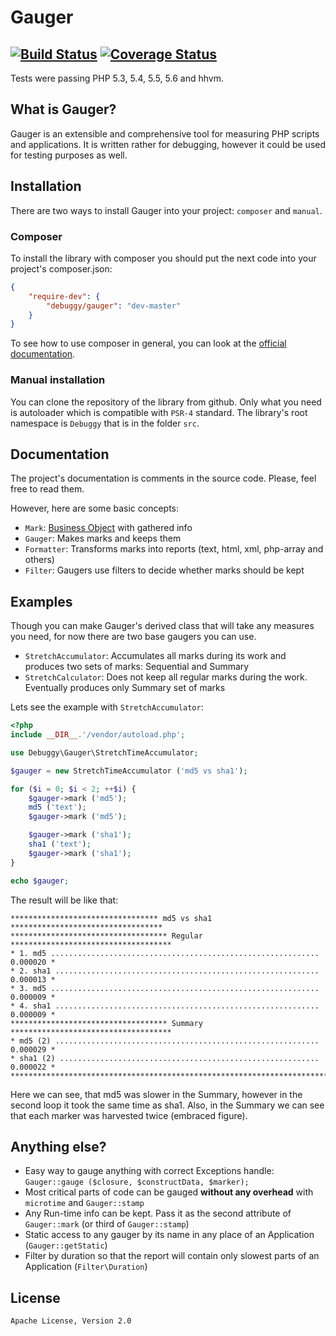 Gauger
======

## [![Build Status](https://travis-ci.org/dnsl48/Gauger.svg?branch=master)](https://travis-ci.org/dnsl48/Gauger)  [![Coverage Status](https://img.shields.io/coveralls/dnsl48/Gauger.svg)](https://coveralls.io/r/dnsl48/Gauger?branch=master)

Tests were passing PHP 5.3, 5.4, 5.5, 5.6 and hhvm.

What is Gauger?
---------------

Gauger is an extensible and comprehensive tool for measuring PHP scripts and applications. It is written rather for debugging, however it could be used for testing purposes as well.


Installation
------------

There are two ways to install Gauger into your project: `composer` and `manual`.

### Composer

To install the library with composer you should put the next code into your project's composer.json:

```json
{
	"require-dev": {
		"debuggy/gauger": "dev-master"
	}
}
```
To see how to use composer in general, you can look at the [official documentation](https://getcomposer.org/).


### Manual installation

You can clone the repository of the library from github. Only what you need is autoloader which is compatible with `PSR-4` standard.
The library's root namespace is `Debuggy` that is in the folder `src`.


Documentation
-------------

The project's documentation is comments in the source code. Please, feel free to read them.

However, here are some basic concepts:

 * `Mark`: [Business Object](http://en.wikipedia.org/wiki/Business_object) with gathered info
 * `Gauger`: Makes marks and keeps them
 * `Formatter`: Transforms marks into reports (text, html, xml, php-array and others)
 * `Filter`: Gaugers use filters to decide whether marks should be kept


Examples
--------

Though you can make Gauger's derived class that will take any measures you need, for now there are
two base gaugers you can use.

 * `StretchAccumulator`: Accumulates all marks during its work and produces two sets of marks: Sequential and Summary
 * `StretchCalculator`: Does not keep all regular marks during the work. Eventually produces only Summary set of marks

Lets see the example with `StretchAccumulator`:

```php
<?php
include __DIR__.'/vendor/autoload.php';

use Debuggy\Gauger\StretchTimeAccumulator;

$gauger = new StretchTimeAccumulator ('md5 vs sha1');

for ($i = 0; $i < 2; ++$i) {
	$gauger->mark ('md5');
	md5 ('text');
	$gauger->mark ('md5');

	$gauger->mark ('sha1');
	sha1 ('text');
	$gauger->mark ('sha1');
}

echo $gauger;
```

The result will be like that:

```
********************************* md5 vs sha1 **********************************
*********************************** Regular ************************************
* 1. md5 ............................................................ 0.000020 *
* 2. sha1 ........................................................... 0.000013 *
* 3. md5 ............................................................ 0.000009 *
* 4. sha1 ........................................................... 0.000009 *
*********************************** Summary ************************************
* md5 (2) ........................................................... 0.000029 *
* sha1 (2) .......................................................... 0.000022 *
********************************************************************************
```

Here we can see, that md5 was slower in the Summary, however in the second loop it took the same time as sha1.
Also, in the Summary we can see that each marker was harvested twice (embraced figure).


Anything else?
---------------

 * Easy way to gauge anything with correct Exceptions handle: `Gauger::gauge ($closure, $constructData, $marker);`
 * Most critical parts of code can be gauged **without any overhead** with `microtime` and `Gauger::stamp`
 * Any Run-time info can be kept. Pass it as the second attribute of `Gauger::mark` (or third of `Gauger::stamp`)
 * Static access to any gauger by its name in any place of an Application (`Gauger::getStatic`)
 * Filter by duration so that the report will contain only slowest parts of an Application (`Filter\Duration`)


License
-------
`Apache License, Version 2.0`